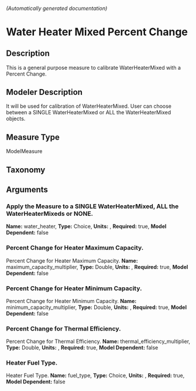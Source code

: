 ###### (Automatically generated documentation)

# Water Heater Mixed Percent Change

## Description

This is a general purpose measure to calibrate WaterHeaterMixed with a Percent Change.

## Modeler Description

It will be used for calibration of WaterHeaterMixed. User can choose between a SINGLE WaterHeaterMixed or ALL the WaterHeaterMixed objects.

## Measure Type

ModelMeasure

## Taxonomy

## Arguments

### Apply the Measure to a SINGLE WaterHeaterMixed, ALL the WaterHeaterMixeds or NONE.

**Name:** water_heater,
**Type:** Choice,
**Units:** ,
**Required:** true,
**Model Dependent:** false

### Percent Change for Heater Maximum Capacity.

Percent Change for Heater Maximum Capacity.
**Name:** maximum_capacity_multiplier,
**Type:** Double,
**Units:** ,
**Required:** true,
**Model Dependent:** false

### Percent Change for Heater Minimum Capacity.

Percent Change for Heater Minimum Capacity.
**Name:** minimum_capacity_multiplier,
**Type:** Double,
**Units:** ,
**Required:** true,
**Model Dependent:** false

### Percent Change for Thermal Efficiency.

Percent Change for Thermal Efficiency.
**Name:** thermal_efficiency_multiplier,
**Type:** Double,
**Units:** ,
**Required:** true,
**Model Dependent:** false

### Heater Fuel Type.

Heater Fuel Type.
**Name:** fuel_type,
**Type:** Choice,
**Units:** ,
**Required:** true,
**Model Dependent:** false
